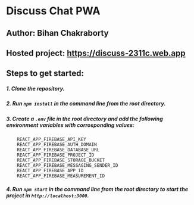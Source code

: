 # Discuss Chat PWA

## Author: Bihan Chakraborty

## **Hosted project:** https://discuss-2311c.web.app

## Steps to get started:

##### 1. **Clone the repository.**

##### 2. **Run `npm install` in the command line from the root directory.**

##### 3. **Create a `.env` file in the root directory and add the following environment variables with corrosponding values:**

        REACT_APP_FIREBASE_API_KEY
        REACT_APP_FIREBASE_AUTH_DOMAIN
        REACT_APP_FIREBASE_DATABASE_URL
        REACT_APP_FIREBASE_PROJECT_ID
        REACT_APP_FIREBASE_STORAGE_BUCKET
        REACT_APP_FIREBASE_MESSAGING_SENDER_ID
        REACT_APP_FIREBASE_APP_ID
        REACT_APP_FIREBASE_MEASUREMENT_ID

##### 4. **Run `npm start` in the command line from the root directory to start the project in `http://localhost:3000`.**
